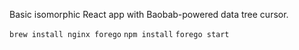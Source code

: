 Basic isomorphic React app with Baobab-powered data tree cursor.

`brew install nginx forego`
`npm install`
`forego start` 
